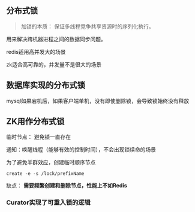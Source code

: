 ## 分布式锁

> 加锁的本质： 保证多线程竞争共享资源时的序列化执行。

用来解决跨机器进程之间的数据同步问题。

redis适用高并发大的场景

zk适合高可靠的，并发量不是很大的场景



## 数据库实现的分布式锁

mysql如果宕机后，如果客户端单机，没有即使删除锁，会导致锁始终没有释放



## ZK用作分布式锁

临时节点： 避免锁一直存在

通知：唤醒线程（能够有效的控制时间），不会出现锁续命的场景

为了避免羊群效应，创建临时顺序节点

```
create -e -s /lock/prefixName
```

缺点： **需要频繁创建和删除节点，性能上不如Redis**

### Curator实现了可重入锁的逻辑